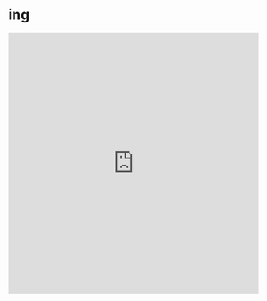 # ing

<iframe id="igraph" scrolling="no" style="border:none;" seamless="seamless" src="https://plotly.com/~jiazzang/1.embed" height="525" width="100%"></iframe>
